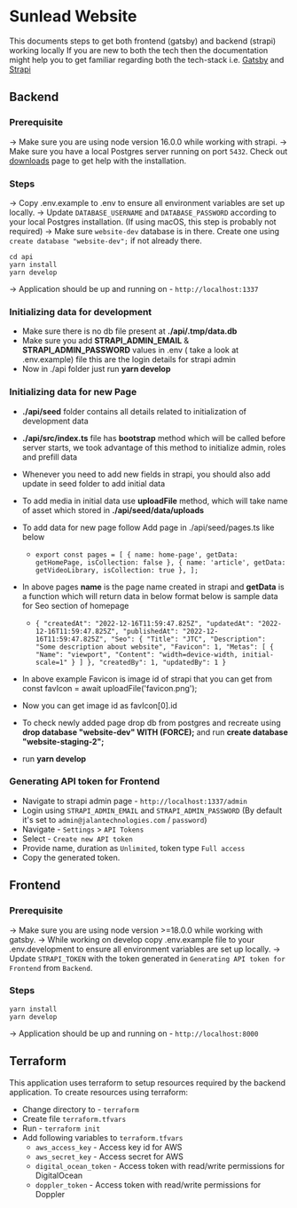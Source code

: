# Sunlead Website

This documents steps to get both frontend (gatsby) and backend (strapi) working locally
If you are new to both the tech then the documentation might help you to get familiar regarding both the tech-stack
i.e. [Gatsby](https://v4.gatsbyjs.com/docs/) and [Strapi](https://docs.strapi.io/developer-docs/latest/getting-started/quick-start.html)

## Backend

### Prerequisite

-> Make sure you are using node version 16.0.0 while working with strapi.
-> Make sure you have a local Postgres server running on port `5432`. Check out [downloads](https://www.postgresql.org/download/) page to get help
with the installation.

### Steps

-> Copy .env.example to .env to ensure all environment variables are set up locally.
-> Update `DATABASE_USERNAME` and `DATABASE_PASSWORD` according to your local Postgres installation. (If using macOS, this step is probably not 
required)
-> Make sure `website-dev` database is in there. Create one using `create database "website-dev";` if not already there.

```
cd api
yarn install
yarn develop
```

-> Application should be up and running on - `http://localhost:1337`

### Initializing data for development

- Make sure there is no db file present at **./api/.tmp/data.db**
- Make sure you add **STRAPI_ADMIN_EMAIL** & **STRAPI_ADMIN_PASSWORD** values in .env ( take a look at .env.example) file this are the login
  details for strapi admin
- Now in ./api folder just run **yarn develop**

### Initializing data for new Page

- **./api/seed** folder contains all details related to initialization of development data
- **./api/src/index.ts** file has **bootstrap** method which will be called before server starts, we took advantage of this method to initialize
  admin, roles and prefill data
- Whenever you need to add new fields in strapi, you should also add update in seed folder to add initial data
- To add media in initial data use **uploadFile** method, which will take name of asset which stored in **./api/seed/data/uploads**
- To add data for new page follow
  Add page in ./api/seed/pages.ts
  like below

    - `export const pages = [
      {
        name: home-page',
        getData: getHomePage,
        isCollection: false
      },
      {
        name: 'article',
        getData: getVideoLibrary,
        isCollection: true
      },
      ];`
- In above pages **name** is the page name created in strapi and **getData** is a function which will return data in below format below is sample data
  for Seo section of homepage
    - `{
      "createdAt": "2022-12-16T11:59:47.825Z",
      "updatedAt": "2022-12-16T11:59:47.825Z",
      "publishedAt": "2022-12-16T11:59:47.825Z",
      "Seo": {
      "Title": "JTC",
      "Description": "Some description about website",
      "Favicon": 1,
      "Metas": [
      {
      "Name": "viewport",
      "Content": "width=device-width, initial-scale=1"
      }
      ]
      },
      "createdBy": 1,
      "updatedBy": 1
      }`

- In above example Favicon is image id of strapi that you can get from
  const favIcon = await uploadFile('favicon.png');
- Now you can get image id as favIcon[0].id
- To check newly added page drop db from postgres and recreate using **drop database "website-dev" WITH (FORCE);** and run **create database "website-staging-2";**
- run **yarn develop**

### Generating API token for Frontend

- Navigate to strapi admin page - `http://localhost:1337/admin`
- Login using `STRAPI_ADMIN_EMAIL` and `STRAPI_ADMIN_PASSWORD` (By default it's set to `admin@jalantechnologies.com` / `password`)
- Navigate - `Settings` > `API Tokens`
- Select - `Create new API token`
- Provide name, duration as `Unlimited`, token type `Full access`
- Copy the generated token.

## Frontend

### Prerequisite

-> Make sure you are using node version >=18.0.0 while working with gatsby.
-> While working on develop copy .env.example file to your .env.development to ensure all environment variables are set up locally.
-> Update `STRAPI_TOKEN` with the token generated in `Generating API token for Frontend` from `Backend`.

### Steps

```
yarn install
yarn develop
```

-> Application should be up and running on - `http://localhost:8000`


## Terraform

This application uses terraform to setup resources required by the backend application. To create resources using terraform:

- Change directory to - `terraform`
- Create file `terraform.tfvars`
- Run - `terraform init`
- Add following variables to `terraform.tfvars`
  - `aws_access_key` - Access key id for AWS
  - `aws_secret_key` - Access secret for AWS
  - `digital_ocean_token` - Access token with read/write permissions for DigitalOcean
  - `doppler_token` - Access token with read/write permissions for Doppler

